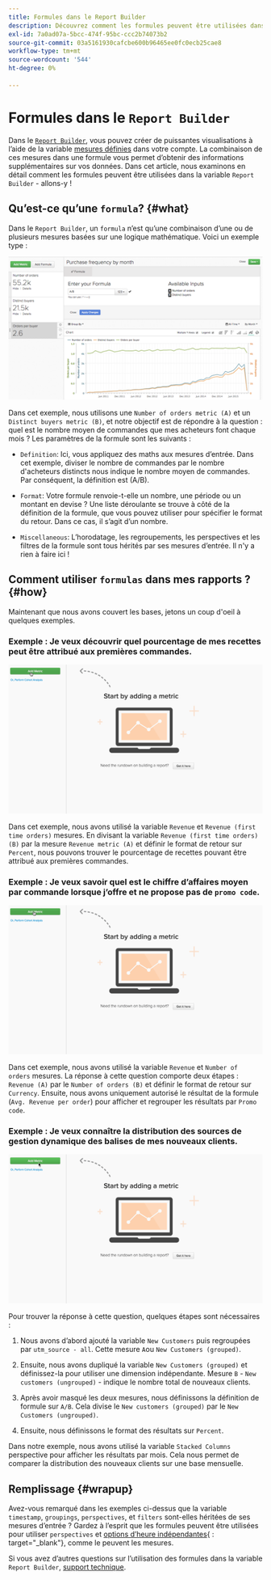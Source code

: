 ```yaml
---
title: Formules dans le Report Builder
description: Découvrez comment les formules peuvent être utilisées dans le Report Builder.
exl-id: 7a0ad07a-5bcc-474f-95bc-ccc2b74073b2
source-git-commit: 03a5161930cafcbe600b96465ee0fc0ecb25cae8
workflow-type: tm+mt
source-wordcount: '544'
ht-degree: 0%

---
```


# Formules dans le `Report Builder`

Dans le [`Report Builder`](../../tutorials/using-visual-report-builder.md), vous pouvez créer de puissantes visualisations à l’aide de la variable [mesures définies](../../data-user/reports/ess-manage-data-metrics.md) dans votre compte. La combinaison de ces mesures dans une formule vous permet d’obtenir des informations supplémentaires sur vos données. Dans cet article, nous examinons en détail comment les formules peuvent être utilisées dans la variable `Report Builder` - allons-y !

## Qu’est-ce qu’une `formula`? {#what}

Dans le `Report Builder`, un `formula` n’est qu’une combinaison d’une ou de plusieurs mesures basées sur une logique mathématique. Voici un exemple type :

![](../../assets/formula-example.png)

Dans cet exemple, nous utilisons une `Number of orders metric (A)` et un `Distinct buyers metric (B)`, et notre objectif est de répondre à la question : quel est le nombre moyen de commandes que mes acheteurs font chaque mois ? Les paramètres de la formule sont les suivants :

* `Definition`: Ici, vous appliquez des maths aux mesures d’entrée. Dans cet exemple, diviser le nombre de commandes par le nombre d&#39;acheteurs distincts nous indique le nombre moyen de commandes. Par conséquent, la définition est (A/B).

* `Format`: Votre formule renvoie-t-elle un nombre, une période ou un montant en devise ? Une liste déroulante se trouve à côté de la définition de la formule, que vous pouvez utiliser pour spécifier le format du retour. Dans ce cas, il s’agit d’un nombre.

* `Miscellaneous`: L’horodatage, les regroupements, les perspectives et les filtres de la formule sont tous hérités par ses mesures d’entrée. Il n&#39;y a rien à faire ici !

## Comment utiliser `formulas` dans mes rapports ? {#how}

Maintenant que nous avons couvert les bases, jetons un coup d&#39;oeil à quelques exemples.

### Exemple : Je veux découvrir quel pourcentage de mes recettes peut être attribué aux premières commandes.

![Utilisation de formules pour rechercher le pourcentage de recettes attribué aux premières commandes](../../assets/first_time_orders.gif)

Dans cet exemple, nous avons utilisé la variable `Revenue` et `Revenue (first time orders)` mesures. En divisant la variable `Revenue (first time orders)(B)` par la mesure `Revenue metric (A)` et définir le format de retour sur `Percent`, nous pouvons trouver le pourcentage de recettes pouvant être attribué aux premières commandes.

### Exemple : Je veux savoir quel est le chiffre d’affaires moyen par commande lorsque j’offre et ne propose pas de `promo code`.

![Utilisation de formules pour trouver les recettes moyennes par commande avec et sans code promotion](../../assets/promo_code.gif)

Dans cet exemple, nous avons utilisé la variable `Revenue` et `Number of orders` mesures. La réponse à cette question comporte deux étapes : `Revenue (A)` par le `Number of orders (B)` et définir le format de retour sur `Currency`. Ensuite, nous avons uniquement autorisé le résultat de la formule (`Avg. Revenue per order`) pour afficher et regrouper les résultats par `Promo code`.

### Exemple : Je veux connaître la distribution des sources de gestion dynamique des balises de mes nouveaux clients.

![Utilisation de formules pour trouver la distribution des sources UTM des nouveaux clients](../../assets/distro.gif)

Pour trouver la réponse à cette question, quelques étapes sont nécessaires :

1. Nous avons d’abord ajouté la variable `New Customers` puis regroupées par `utm_source - all`. Cette mesure `A`ou `New Customers (grouped)`.

1. Ensuite, nous avons dupliqué la variable `New Customers (grouped)` et définissez-la pour utiliser une dimension indépendante. Mesure `B` - `New customers (ungrouped)` - indique le nombre total de nouveaux clients.

1. Après avoir masqué les deux mesures, nous définissons la définition de formule sur `A/B`. Cela divise le `New customers (grouped)` par le `New Customers (ungrouped)`.

1. Ensuite, nous définissons le format des résultats sur `Percent`.

Dans notre exemple, nous avons utilisé la variable `Stacked Columns` perspective pour afficher les résultats par mois. Cela nous permet de comparer la distribution des nouveaux clients sur une base mensuelle.

## Remplissage {#wrapup}

Avez-vous remarqué dans les exemples ci-dessus que la variable `timestamp`, `groupings`, `perspectives`, et `filters` sont-elles héritées de ses mesures d’entrée ? Gardez à l’esprit que les formules peuvent être utilisées pour utiliser `perspectives` et [options d’heure indépendantes](../../tutorials/time-options-visual-rpt-bldr.md){ : target=&quot;_blank&quot;}, comme le peuvent les mesures.

Si vous avez d’autres questions sur l’utilisation des formules dans la variable `Report Builder`, [support technique](../../guide-overview.md).
